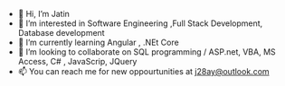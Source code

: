 - 👋 Hi, I’m Jatin
- 👀 I’m interested in Software Engineering ,Full Stack Development, Database development
- 🌱 I’m currently learning  Angular , .NEt Core
- 💞️ I’m looking to collaborate on SQL programming / ASP.net, VBA, MS Access, C# , JavaScrip, JQuery
- 📫 You can reach me for new oppourtunities at j28ay@outlook.com

<!---
WebGuru75/WebGuru75 is a ✨ special ✨ repository because its `README.md` (this file) appears on your GitHub profile.
You can click the Preview link to take a look at your changes.
--->
